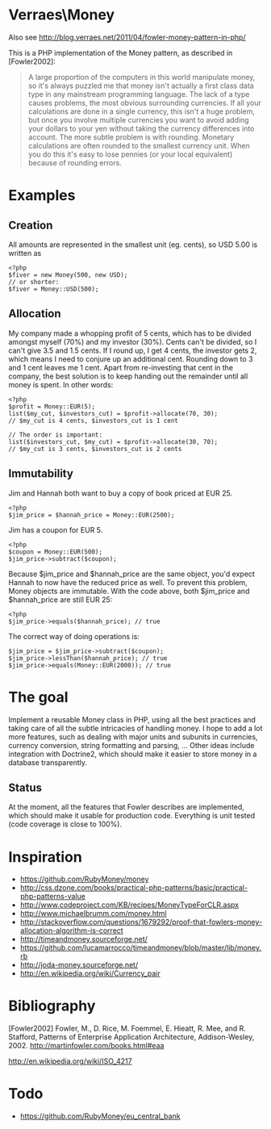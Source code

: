 Verraes\Money
=============

Also see http://blog.verraes.net/2011/04/fowler-money-pattern-in-php/

This is a PHP implementation of the Money pattern, as described in [Fowler2002]:

> A large proportion of the computers in this world manipulate money, so it's always puzzled me 
> that money isn't actually a first class data type in any mainstream programming language. The 
> lack of a type causes problems, the most obvious surrounding currencies. If all your calculations 
> are done in a single currency, this isn't a huge problem, but once you involve multiple currencies 
> you want to avoid adding your dollars to your yen without taking the currency differences into 
> account. The more subtle problem is with rounding. Monetary calculations are often rounded to the 
> smallest currency unit. When you do this it's easy to lose pennies (or your local equivalent) 
> because of rounding errors.

Examples
========

Creation
--------

All amounts are represented in the smallest unit (eg. cents), so USD 5.00 is written as

	<?php
	$fiver = new Money(500, new USD);
	// or shorter:
	$fiver = Money::USD(500);
	 

Allocation
----------

My company made a whopping profit of 5 cents, which has to be divided amongst myself (70%) and my
investor (30%). Cents can't be divided, so I can't give 3.5 and 1.5 cents. If I round up, 
I get 4 cents, the investor gets 2, which means I need to conjure up an additional cent. Rounding 
down to 3 and 1 cent leaves me 1 cent. Apart from re-investing that cent in the company, the best solution 
is to keep handing out the remainder until all money is spent. In other words:

	<?php
	$profit = Money::EUR(5);
	list($my_cut, $investors_cut) = $profit->allocate(70, 30);
	// $my_cut is 4 cents, $investors_cut is 1 cent

	// The order is important:
	list($investors_cut, $my_cut) = $profit->allocate(30, 70);
	// $my_cut is 3 cents, $investors_cut is 2 cents

Immutability
------------

Jim and Hannah both want to buy a copy of book priced at EUR 25. 

	<?php
	$jim_price = $hannah_price = Money::EUR(2500);

Jim has a coupon for EUR 5.
	
	<?php
	$coupon = Money::EUR(500);
	$jim_price->subtract($coupon);

Because $jim_price and $hannah_price are the same object, you'd expect Hannah to now have the reduced
price as well. To prevent this problem, Money objects are immutable. With the code above, both 
$jim_price and $hannah_price are still EUR 25:

	<?php 
	$jim_price->equals($hannah_price); // true

The correct way of doing operations is:
	
	$jim_price = $jim_price->subtract($coupon);
	$jim_price->lessThan($hannah_price); // true
	$jim_price->equals(Money::EUR(2000)); // true
	

The goal
========

Implement a reusable Money class in PHP, using all the best practices and taking care of all the
subtle intricacies of handling money. I hope to add a lot more features, such as dealing with major
units and subunits in currencies, currency conversion, string formatting and parsing, ...
Other ideas include integration with Doctrine2, which should make it easier to store money
in a database transparently. 

Status
------

At the moment, all the features that Fowler describes are implemented, which should make 
it usable for production code. Everything is unit tested (code coverage is close to 100%). 

Inspiration
===========

* https://github.com/RubyMoney/money
* http://css.dzone.com/books/practical-php-patterns/basic/practical-php-patterns-value
* http://www.codeproject.com/KB/recipes/MoneyTypeForCLR.aspx
* http://www.michaelbrumm.com/money.html
* http://stackoverflow.com/questions/1679292/proof-that-fowlers-money-allocation-algorithm-is-correct
* http://timeandmoney.sourceforge.net/
* https://github.com/lucamarrocco/timeandmoney/blob/master/lib/money.rb
* http://joda-money.sourceforge.net/
* http://en.wikipedia.org/wiki/Currency_pair

Bibliography
============

[Fowler2002]
Fowler, M., D. Rice, M. Foemmel, E. Hieatt, R. Mee, and R. Stafford, Patterns of Enterprise Application Architecture, Addison-Wesley, 2002.
http://martinfowler.com/books.html#eaa

http://en.wikipedia.org/wiki/ISO_4217

Todo
====

* https://github.com/RubyMoney/eu_central_bank